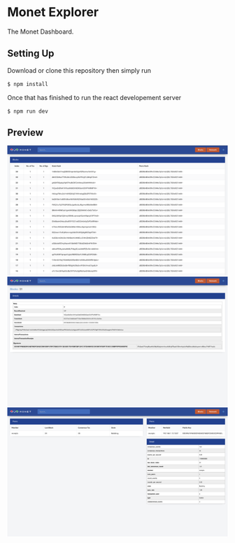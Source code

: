 # Monet Explorer

The Monet Dashboard.

## Setting Up

Download or clone this repository then simply run

```bash
$ npm install
```

Once that has finished to run the react developement server

```bahs
$ npm run dev
```

## Preview

<img  alt="Blocks" src="./assets/blocks.png" title="Blocks Page"/>
<img  alt="Block" src="./assets/block.png" title="Block Page"/>
<img  alt="Networks" src="./assets/network.png" title="Networks Page"/>
